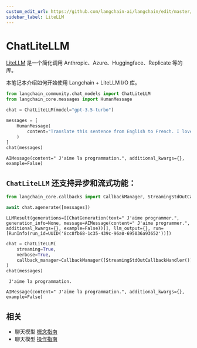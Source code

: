 ```yaml
---
custom_edit_url: https://github.com/langchain-ai/langchain/edit/master/docs/docs/integrations/chat/litellm.ipynb
sidebar_label: LiteLLM
---
```


# ChatLiteLLM

[LiteLLM](https://github.com/BerriAI/litellm) 是一个简化调用 Anthropic、Azure、Huggingface、Replicate 等的库。

本笔记本介绍如何开始使用 Langchain + LiteLLM I/O 库。


```python
from langchain_community.chat_models import ChatLiteLLM
from langchain_core.messages import HumanMessage
```


```python
chat = ChatLiteLLM(model="gpt-3.5-turbo")
```


```python
messages = [
    HumanMessage(
        content="Translate this sentence from English to French. I love programming."
    )
]
chat(messages)
```



```output
AIMessage(content=" J'aime la programmation.", additional_kwargs={}, example=False)
```

## `ChatLiteLLM` 还支持异步和流式功能：

```python
from langchain_core.callbacks import CallbackManager, StreamingStdOutCallbackHandler
```

```python
await chat.agenerate([messages])
```

```output
LLMResult(generations=[[ChatGeneration(text=" J'aime programmer.", generation_info=None, message=AIMessage(content=" J'aime programmer.", additional_kwargs={}, example=False))]], llm_output={}, run=[RunInfo(run_id=UUID('8cc8fb68-1c35-439c-96a0-695036a93652'))])
```

```python
chat = ChatLiteLLM(
    streaming=True,
    verbose=True,
    callback_manager=CallbackManager([StreamingStdOutCallbackHandler()]),
)
chat(messages)
```
```output
 J'aime la programmation.
```

```output
AIMessage(content=" J'aime la programmation.", additional_kwargs={}, example=False)
```

## 相关

- 聊天模型 [概念指南](/docs/concepts/#chat-models)
- 聊天模型 [操作指南](/docs/how_to/#chat-models)